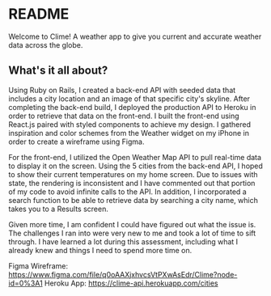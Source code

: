 # README

Welcome to Clime! A weather app to give you current and accurate weather data across the globe.

## What's it all about?

Using Ruby on Rails, I created a back-end API with seeded data that includes a city location and an image of that specific city's skyline. After completing the back-end build, I deployed the production API to Heroku in order to retrieve that data on the front-end. I built the front-end using React.js paired with styled components to achieve my design. I gathered inspiration and color schemes from the Weather widget on my iPhone in order to create a wireframe using Figma. 

For the front-end, I utilized the Open Weather Map API to pull real-time data to display it on the screen. Using the 5 cities from the back-end API, I hoped to show their current temperatures on my home screen. Due to issues with state, the rendering is inconsistent and I have commented out that portion of my code to avoid infinite calls to the API. In addition, I incorporated a search function to be able to retrieve data by searching a city name, which takes you to a Results screen.

Given more time, I am confident I could have figured out what the issue is. The challenges I ran into were very new to me and took a lot of time to sift through. I have learned a lot during this assessment, including what I already knew and things I need to spend more time on.  

Figma Wireframe: https://www.figma.com/file/q0oAAXjxhvcsVtPXwAsEdr/Clime?node-id=0%3A1
Heroku App: https://clime-api.herokuapp.com/cities
